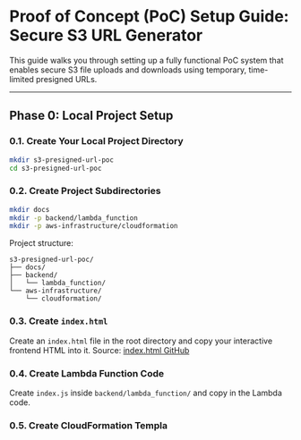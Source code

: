 # Proof of Concept (PoC) Setup Guide: Secure S3 URL Generator

This guide walks you through setting up a fully functional PoC system that enables secure S3 file uploads and downloads using temporary, time-limited presigned URLs.

---

## Phase 0: Local Project Setup

### 0.1. Create Your Local Project Directory

```bash
mkdir s3-presigned-url-poc
cd s3-presigned-url-poc
```

### 0.2. Create Project Subdirectories

```bash
mkdir docs
mkdir -p backend/lambda_function
mkdir -p aws-infrastructure/cloudformation
```

Project structure:

```
s3-presigned-url-poc/
├── docs/
├── backend/
│   └── lambda_function/
└── aws-infrastructure/
    └── cloudformation/
```

### 0.3. Create `index.html`

Create an `index.html` file in the root directory and copy your interactive frontend HTML into it. Source: [index.html GitHub](https://github.com/lailai11/s3-guide/blob/main/s3-presigned-url-poc/index.html)

### 0.4. Create Lambda Function Code

Create `index.js` inside `backend/lambda_function/` and copy in the Lambda code.

### 0.5. Create CloudFormation Templa
